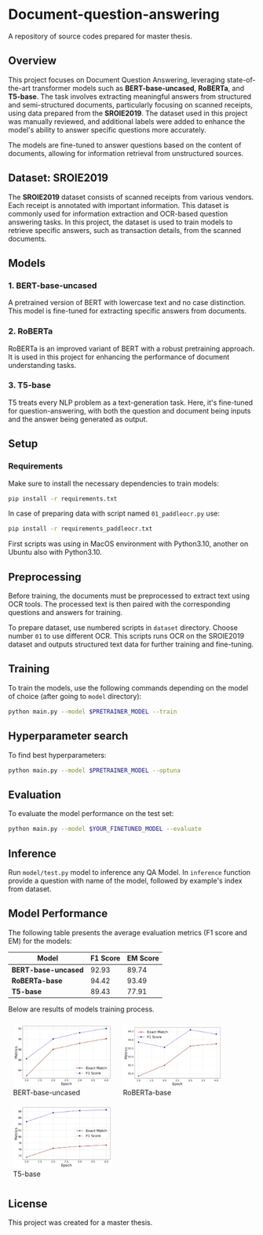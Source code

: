# Document-question-answering
A repository of source codes prepared for master thesis.

## Overview
This project focuses on Document Question Answering, leveraging state-of-the-art transformer models such as **BERT-base-uncased**, **RoBERTa**, and **T5-base**. 
The task involves extracting meaningful answers from structured and semi-structured documents, particularly focusing on scanned receipts, using data prepared from the **SROIE2019**.
The dataset used in this project was manually reviewed, and additional labels were added to enhance the model's ability to answer specific questions more accurately.

The models are fine-tuned to answer questions based on the content of documents, allowing for information retrieval from unstructured sources.

## Dataset: SROIE2019
The **SROIE2019** dataset consists of scanned receipts from various vendors. Each receipt is annotated with important information.
This dataset is commonly used for information extraction and OCR-based question answering tasks. 
In this project, the dataset is used to train models to retrieve specific answers, such as transaction details, from the scanned documents.

## Models
### 1. **BERT-base-uncased**
A pretrained version of BERT with lowercase text and no case distinction. This model is fine-tuned for extracting specific answers from documents.

### 2. **RoBERTa**
RoBERTa is an improved variant of BERT with a robust pretraining approach. It is used in this project for enhancing the performance of document understanding tasks.

### 3. **T5-base**
T5 treats every NLP problem as a text-generation task. Here, it's fine-tuned for question-answering, with both the question and document being inputs and the answer being generated as output.

## Setup

### Requirements
Make sure to install the necessary dependencies to train models:

```bash
pip install -r requirements.txt
```

In case of preparing data with script named `01_paddleocr.py` use:

```bash
pip install -r requirements_paddleocr.txt
```
First scripts was using in MacOS environment with Python3.10, another on Ubuntu also with Python3.10.

## Preprocessing
Before training, the documents must be preprocessed to extract text using OCR tools. The processed text is then paired with the corresponding questions and answers for training.

To prepare dataset, use numbered scripts in `dataset` directory. Choose number `01` to use different OCR. This scripts runs OCR on the SROIE2019 dataset and outputs structured text data for further training and fine-tuning.

## Training
To train the models, use the following commands depending on the model of choice (after going to `model` directory):

```bash
python main.py --model $PRETRAINER_MODEL --train
```

## Hyperparameter search
To find best hyperparameters:
```bash
python main.py --model $PRETRAINER_MODEL --optuna
```

## Evaluation
To evaluate the model performance on the test set:
```bash
python main.py --model $YOUR_FINETUNED_MODEL --evaluate
```

## Inference
Run `model/test.py` model to inference any QA Model. 
In `inference` function provide a question with name of the model, followed by example's index from dataset.


## Model Performance
The following table presents the average evaluation metrics (F1 score and EM) for the models:

|         Model         | F1 Score | EM Score |
|-----------------------|----------|----------|
| **BERT-base-uncased** |  92.93   |  89.74   |
| **RoBERTa-base**      |  94.42   |  93.49   |
| **T5-base**           |  89.43   |  77.91   |

Below are results of models training process.
<p align="center">
  <figure style="display: inline-block; margin: 10px;">
  <img src="model/files/charts/train/bert-base-uncased.png" alt="BERT" width="200" />
    <figcaption>BERT-base-uncased</figcaption>
  </figure>

  <figure style="display: inline-block; margin: 10px;">
  <img src="model/files/charts/train/roberta-base.png" alt="RoBERTa" width="200" />
    <figcaption>RoBERTa-base</figcaption>
  </figure>
  
  <figure style="display: inline-block; margin: 10px;">
  <img src="model/files/charts/train/t5-base.png" alt="T5" width="200" />
    <figcaption>T5-base</figcaption>
  </figure>
</p>

## License
This project was created for a master thesis.